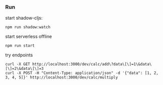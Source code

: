 ### Run

start shadow-cljs:

    npm run shadow:watch

start serverless offline

    npm run start

try endpoints

    curl -X GET http://localhost:3000/dev/calc/add\?data\[\]=1\&data\[\]=2\&data\[\]=3
    curl -X POST -H "Content-Type: application/json" -d '{"data": [1, 2, 3, 4, 5]}' http://localhost:3000/dev/calc/multiply
